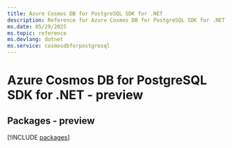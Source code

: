 ```yaml
---
title: Azure Cosmos DB for PostgreSQL SDK for .NET
description: Reference for Azure Cosmos DB for PostgreSQL SDK for .NET
ms.date: 05/29/2025
ms.topic: reference
ms.devlang: dotnet
ms.service: cosmosdbforpostgresql
---
```

# Azure Cosmos DB for PostgreSQL SDK for .NET - preview
## Packages - preview
[!INCLUDE [packages](cosmos-db-for-postgresql-index.md)]